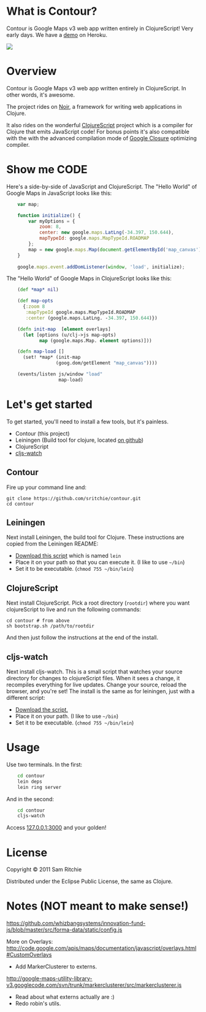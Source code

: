 # What is Contour?

Contour is Google Maps v3 web app written entirely in ClojureScript! Very early days. We have a [demo](http://contour.herokuapp.com) on Heroku.

![](http://i.imgur.com/c3yDI.png)


# Overview

Contour is Google Maps v3 web app written entirely in ClojureScript. In other words, it's awesome.

The project rides on [Noir](https://github.com/ibdknox/noir), a framework for writing web applications in Clojure.

It also rides on the wonderful [ClojureScript](https://github.com/clojure/clojurescript) project which is a compiler for Clojure that emits JavaScript code! For bonus points it's also compatible with the with the advanced compilation mode of [Google Closure](http://code.google.com/closure) optimizing compiler. 

# Show me CODE

Here's a side-by-side of JavaScript and ClojureScript. The "Hello World" of Google Maps in JavaScript looks like this: 

```javascript
    var map;

    function initialize() {
        var myOptions = {
            zoom: 8,
            center: new google.maps.LatLng(-34.397, 150.644),
            mapTypeId: google.maps.MapTypeId.ROADMAP
        };
        map = new google.maps.Map(document.getElementById('map_canvas'), myOptions);
    }
    
    google.maps.event.addDomListener(window, 'load', initialize);
```

The "Hello World" of Google Maps in ClojureScript looks like this: 

```clojure
    (def *map* nil)

    (def map-opts
      {:zoom 8
       :mapTypeId google.maps.MapTypeId.ROADMAP
       :center (google.maps.LatLng. -34.397, 150.644)})

    (defn init-map  [element overlays]
      (let [options (u/clj->js map-opts)
            map (google.maps.Map. element options)]))

    (defn map-load []
      (set! *map* (init-map
                  (goog.dom/getElement "map_canvas"))))

    (events/listen js/window "load"
                   map-load)
```

# Let's get started

To get started, you'll need to install a few tools, but it's painless.

* Contour (this project)
* Leiningen (Build tool for clojure, located [on github](https://github.com/technomancy/leiningen))
* ClojureScript
* [cljs-watch](https://github.com/ibdknox/cljs-watch)

## Contour

Fire up your command line and:

    git clone https://github.com/sritchie/contour.git
    cd contour

## Leiningen

Next install Leiningen, the build tool for Clojure. These instructions are copied from the Leiningen README:

* [Download this script](https://raw.github.com/technomancy/leiningen/stable/bin/lein) which is named `lein`
* Place it on your path so that you can execute it. (I like to use `~/bin`)
* Set it to be executable. (`chmod 755 ~/bin/lein`)

## ClojureScript

Next install ClojureScript. Pick a root directory (`rootdir`) where you want clojureScript to live and run the following commands:

    cd contour # from above
    sh bootstrap.sh /path/to/rootdir

And then just follow the instructions at the end of the install.

## cljs-watch

Next install cljs-watch. This is a small script that watches your source directory for changes to clojureScript files. When it sees a change, it recompiles everything for live updates. Change your source, reload the browser, and you're set! The install is the same as for leiningen, just with a different script:

* [Download the script.](https://github.com/ibdknox/cljs-watch/blob/master/cljs-watch)
* Place it on your path. (I like to use `~/bin`)
* Set it to be executable. (`chmod 755 ~/bin/lein`)

# Usage

Use two terminals. In the first:

```bash
    cd contour
    lein deps
    lein ring server    
```

And in the second:

```bash
    cd contour
    cljs-watch
```

Access [127.0.0.1:3000](127.0.0.1:3000) and your golden!

# License

Copyright © 2011 Sam Ritchie

Distributed under the Eclipse Public License, the same as Clojure.

# Notes (NOT meant to make sense!)

https://github.com/whizbangsystems/innovation-fund-js/blob/master/src/forma-data/static/config.js

More on Overlays:
    http://code.google.com/apis/maps/documentation/javascript/overlays.html#CustomOverlays

* Add MarkerClusterer to externs.

http://google-maps-utility-library-v3.googlecode.com/svn/trunk/markerclusterer/src/markerclusterer.js

* Read about what externs actually are :)
* Redo robin's utils.